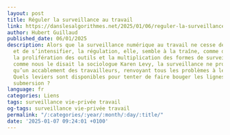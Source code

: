 ```yaml
---
layout: post
title: Réguler la surveillance au travail
link: https://danslesalgorithmes.net/2025/01/06/reguler-la-surveillance-au-travail
author: Hubert Guillaud
published_date: 06/01/2025
description: Alors que la surveillance numérique au travail ne cesse de s’étendre
  et de s’intensifier, la régulation, elle, semble à la traîne, comme débordée par
  la prolifération des outils et la multiplication des formes de surveillance. Pourtant,
  comme nous le disait la sociologue Karen Levy, la surveillance ne produit rien d’autre
  qu’un accablement des travailleurs, renvoyant tous les problèmes à leur seule responsabilité.
  Quels leviers sont disponibles pour tenter de faire bouger les lignes avant notre
  submersion ?
language: fr
categories: Liens
tags: surveillance vie-privée travail
og-tags: surveillance vie-privée travail
permalink: "/:categories/:year/:month/:day/:title/"
date: '2025-01-07 09:24:01 +0100'
---
```

